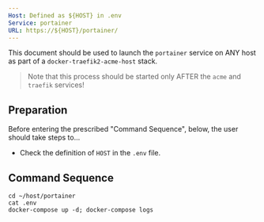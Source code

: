 ```yaml
---
Host: Defined as ${HOST} in .env
Service: portainer
URL: https://${HOST}/portainer/
---
```


This document should be used to launch the `portainer` service on ANY host as part of a `docker-traefik2-acme-host` stack.

> Note that this process should be started only AFTER the `acme` and `traefik` services!

## Preparation

Before entering the prescribed "Command Sequence", below, the user should take steps to...

  - Check the definition of `HOST` in the `.env` file.

## Command Sequence

```
cd ~/host/portainer
cat .env
docker-compose up -d; docker-compose logs
```
